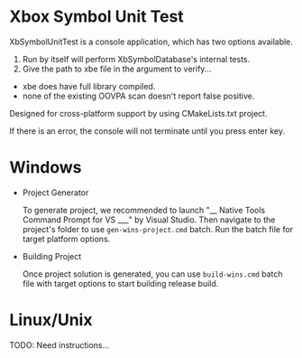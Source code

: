 # Xbox Symbol Unit Test

XbSymbolUnitTest is a console application, which has two options available.
1. Run by itself will perform XbSymbolDatabase's internal tests.
2. Give the path to xbe file in the argument to verify...
  * xbe does have full library compiled.
  * none of the existing OOVPA scan doesn't report false positive.

Designed for cross-platform support by using CMakeLists.txt project.

If there is an error, the console will not terminate until you press enter key.

# Windows
* Project Generator

  To generate project, we recommended to launch "__ Native Tools Command Prompt for VS ___" by Visual Studio. Then navigate to the project's folder to use `gen-wins-project.cmd` batch. Run the batch file for target platform options.

* Building Project

  Once project solution is generated, you can use `build-wins.cmd` batch file with target options to start building release build.

# Linux/Unix

TODO: Need instructions...
